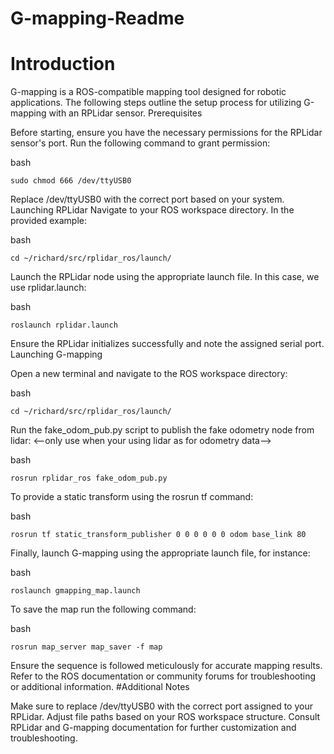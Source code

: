# G-mapping-Readme

# Introduction

G-mapping is a ROS-compatible mapping tool designed for robotic applications. The following steps outline the setup process for utilizing G-mapping with an RPLidar sensor.
Prerequisites

Before starting, ensure you have the necessary permissions for the RPLidar sensor's port. Run the following command to grant permission:

bash

    sudo chmod 666 /dev/ttyUSB0

Replace /dev/ttyUSB0 with the correct port based on your system.
Launching RPLidar
 Navigate to your ROS workspace directory. In the provided example:

bash

    cd ~/richard/src/rplidar_ros/launch/

Launch the RPLidar node using the appropriate launch file. In this case, we use rplidar.launch:

bash

    roslaunch rplidar.launch

Ensure the RPLidar initializes successfully and note the assigned serial port.
Launching G-mapping

Open a new terminal and navigate to the ROS workspace directory:

bash

    cd ~/richard/src/rplidar_ros/launch/

Run the fake_odom_pub.py script to publish the fake odometry node from lidar: <--only use when your using lidar as for odometry data-->

bash

    rosrun rplidar_ros fake_odom_pub.py

To provide a static transform using the rosrun tf command:

bash

    rosrun tf static_transform_publisher 0 0 0 0 0 0 odom base_link 80

Finally, launch G-mapping using the appropriate launch file, for instance:

bash

    roslaunch gmapping_map.launch

To save the map run the following command:

bash

    rosrun map_server map_saver -f map
Ensure the sequence is followed meticulously for accurate mapping results. Refer to the ROS documentation or community forums for troubleshooting or additional information.
#Additional Notes

Make sure to replace /dev/ttyUSB0 with the correct port assigned to your RPLidar.
Adjust file paths based on your ROS workspace structure.
Consult RPLidar and G-mapping documentation for further customization and troubleshooting.
